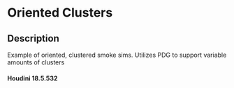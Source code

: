 # Oriented Clusters

## Description
Example of oriented, clustered smoke sims. Utilizes PDG to support variable amounts of clusters

#### Houdini 18.5.532
